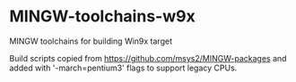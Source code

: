 # MINGW-toolchains-w9x
MINGW toolchains for building Win9x target

Build scripts copied from https://github.com/msys2/MINGW-packages and added with '-march=pentium3' flags to support legacy CPUs.
